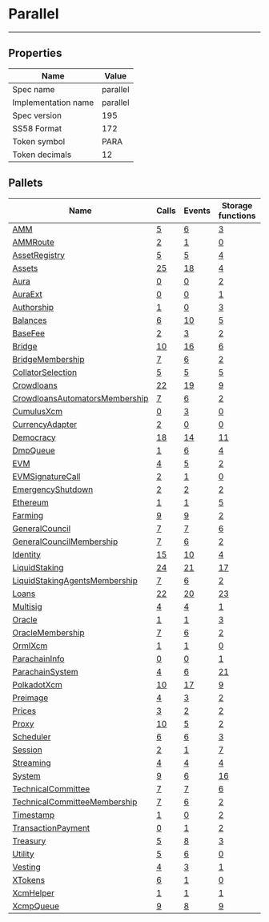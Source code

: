 # Parallel

---------

## Properties
| Name | Value |
| -------- | -------- |
| Spec name     | parallel     |
| Implementation name     | parallel     |
| Spec version     | 195     |
| SS58 Format     | 172     |
| Token symbol      | PARA     |
| Token decimals      | 12     |

## Pallets
| Name | Calls | Events | Storage functions | Constants | Errors
| -------- | -------- | -------- | -------- | -------- | -------- |
| [AMM](amm.md) | [5](amm.md#calls) | [6](amm.md#events) | [3](amm.md#storage-functions) | [6](amm.md#constants) | [11](amm.md#errors)
| [AMMRoute](ammroute.md) | [2](ammroute.md#calls) | [1](ammroute.md#events) | [0](ammroute.md#storage-functions) | [3](ammroute.md#constants) | [9](ammroute.md#errors)
| [AssetRegistry](assetregistry.md) | [5](assetregistry.md#calls) | [5](assetregistry.md#events) | [4](assetregistry.md#storage-functions) | [0](assetregistry.md#constants) | [2](assetregistry.md#errors)
| [Assets](assets.md) | [25](assets.md#calls) | [18](assets.md#events) | [4](assets.md#storage-functions) | [6](assets.md#constants) | [15](assets.md#errors)
| [Aura](aura.md) | [0](aura.md#calls) | [0](aura.md#events) | [2](aura.md#storage-functions) | [0](aura.md#constants) | [0](aura.md#errors)
| [AuraExt](auraext.md) | [0](auraext.md#calls) | [0](auraext.md#events) | [1](auraext.md#storage-functions) | [0](auraext.md#constants) | [0](auraext.md#errors)
| [Authorship](authorship.md) | [1](authorship.md#calls) | [0](authorship.md#events) | [3](authorship.md#storage-functions) | [1](authorship.md#constants) | [7](authorship.md#errors)
| [Balances](balances.md) | [6](balances.md#calls) | [10](balances.md#events) | [5](balances.md#storage-functions) | [3](balances.md#constants) | [8](balances.md#errors)
| [BaseFee](basefee.md) | [2](basefee.md#calls) | [3](basefee.md#events) | [2](basefee.md#storage-functions) | [0](basefee.md#constants) | [0](basefee.md#errors)
| [Bridge](bridge.md) | [10](bridge.md#calls) | [16](bridge.md#events) | [6](bridge.md#storage-functions) | [8](bridge.md#constants) | [14](bridge.md#errors)
| [BridgeMembership](bridgemembership.md) | [7](bridgemembership.md#calls) | [6](bridgemembership.md#events) | [2](bridgemembership.md#storage-functions) | [0](bridgemembership.md#constants) | [3](bridgemembership.md#errors)
| [CollatorSelection](collatorselection.md) | [5](collatorselection.md#calls) | [5](collatorselection.md#events) | [5](collatorselection.md#storage-functions) | [0](collatorselection.md#constants) | [10](collatorselection.md#errors)
| [Crowdloans](crowdloans.md) | [22](crowdloans.md#calls) | [19](crowdloans.md#events) | [9](crowdloans.md#storage-functions) | [10](crowdloans.md#constants) | [19](crowdloans.md#errors)
| [CrowdloansAutomatorsMembership](crowdloansautomatorsmembership.md) | [7](crowdloansautomatorsmembership.md#calls) | [6](crowdloansautomatorsmembership.md#events) | [2](crowdloansautomatorsmembership.md#storage-functions) | [0](crowdloansautomatorsmembership.md#constants) | [3](crowdloansautomatorsmembership.md#errors)
| [CumulusXcm](cumulusxcm.md) | [0](cumulusxcm.md#calls) | [3](cumulusxcm.md#events) | [0](cumulusxcm.md#storage-functions) | [0](cumulusxcm.md#constants) | [0](cumulusxcm.md#errors)
| [CurrencyAdapter](currencyadapter.md) | [2](currencyadapter.md#calls) | [0](currencyadapter.md#events) | [0](currencyadapter.md#storage-functions) | [1](currencyadapter.md#constants) | [1](currencyadapter.md#errors)
| [Democracy](democracy.md) | [18](democracy.md#calls) | [14](democracy.md#events) | [11](democracy.md#storage-functions) | [12](democracy.md#constants) | [23](democracy.md#errors)
| [DmpQueue](dmpqueue.md) | [1](dmpqueue.md#calls) | [6](dmpqueue.md#events) | [4](dmpqueue.md#storage-functions) | [0](dmpqueue.md#constants) | [2](dmpqueue.md#errors)
| [EVM](evm.md) | [4](evm.md#calls) | [5](evm.md#events) | [2](evm.md#storage-functions) | [0](evm.md#constants) | [10](evm.md#errors)
| [EVMSignatureCall](evmsignaturecall.md) | [2](evmsignaturecall.md#calls) | [1](evmsignaturecall.md#events) | [0](evmsignaturecall.md#storage-functions) | [4](evmsignaturecall.md#constants) | [3](evmsignaturecall.md#errors)
| [EmergencyShutdown](emergencyshutdown.md) | [2](emergencyshutdown.md#calls) | [2](emergencyshutdown.md#events) | [2](emergencyshutdown.md#storage-functions) | [0](emergencyshutdown.md#constants) | [0](emergencyshutdown.md#errors)
| [Ethereum](ethereum.md) | [1](ethereum.md#calls) | [1](ethereum.md#events) | [5](ethereum.md#storage-functions) | [0](ethereum.md#constants) | [2](ethereum.md#errors)
| [Farming](farming.md) | [9](farming.md#calls) | [9](farming.md#events) | [2](farming.md#storage-functions) | [4](farming.md#constants) | [14](farming.md#errors)
| [GeneralCouncil](generalcouncil.md) | [7](generalcouncil.md#calls) | [7](generalcouncil.md#events) | [6](generalcouncil.md#storage-functions) | [0](generalcouncil.md#constants) | [10](generalcouncil.md#errors)
| [GeneralCouncilMembership](generalcouncilmembership.md) | [7](generalcouncilmembership.md#calls) | [6](generalcouncilmembership.md#events) | [2](generalcouncilmembership.md#storage-functions) | [0](generalcouncilmembership.md#constants) | [3](generalcouncilmembership.md#errors)
| [Identity](identity.md) | [15](identity.md#calls) | [10](identity.md#events) | [4](identity.md#storage-functions) | [6](identity.md#constants) | [17](identity.md#errors)
| [LiquidStaking](liquidstaking.md) | [24](liquidstaking.md#calls) | [21](liquidstaking.md#events) | [17](liquidstaking.md#storage-functions) | [19](liquidstaking.md#constants) | [20](liquidstaking.md#errors)
| [LiquidStakingAgentsMembership](liquidstakingagentsmembership.md) | [7](liquidstakingagentsmembership.md#calls) | [6](liquidstakingagentsmembership.md#events) | [2](liquidstakingagentsmembership.md#storage-functions) | [0](liquidstakingagentsmembership.md#constants) | [3](liquidstakingagentsmembership.md#errors)
| [Loans](loans.md) | [22](loans.md#calls) | [20](loans.md#events) | [23](loans.md#storage-functions) | [3](loans.md#constants) | [29](loans.md#errors)
| [Multisig](multisig.md) | [4](multisig.md#calls) | [4](multisig.md#events) | [1](multisig.md#storage-functions) | [3](multisig.md#constants) | [14](multisig.md#errors)
| [Oracle](oracle.md) | [1](oracle.md#calls) | [1](oracle.md#events) | [3](oracle.md#storage-functions) | [2](oracle.md#constants) | [2](oracle.md#errors)
| [OracleMembership](oraclemembership.md) | [7](oraclemembership.md#calls) | [6](oraclemembership.md#events) | [2](oraclemembership.md#storage-functions) | [0](oraclemembership.md#constants) | [3](oraclemembership.md#errors)
| [OrmlXcm](ormlxcm.md) | [1](ormlxcm.md#calls) | [1](ormlxcm.md#events) | [0](ormlxcm.md#storage-functions) | [0](ormlxcm.md#constants) | [3](ormlxcm.md#errors)
| [ParachainInfo](parachaininfo.md) | [0](parachaininfo.md#calls) | [0](parachaininfo.md#events) | [1](parachaininfo.md#storage-functions) | [0](parachaininfo.md#constants) | [0](parachaininfo.md#errors)
| [ParachainSystem](parachainsystem.md) | [4](parachainsystem.md#calls) | [6](parachainsystem.md#events) | [21](parachainsystem.md#storage-functions) | [0](parachainsystem.md#constants) | [8](parachainsystem.md#errors)
| [PolkadotXcm](polkadotxcm.md) | [10](polkadotxcm.md#calls) | [17](polkadotxcm.md#events) | [9](polkadotxcm.md#storage-functions) | [0](polkadotxcm.md#constants) | [13](polkadotxcm.md#errors)
| [Preimage](preimage.md) | [4](preimage.md#calls) | [3](preimage.md#events) | [2](preimage.md#storage-functions) | [0](preimage.md#constants) | [6](preimage.md#errors)
| [Prices](prices.md) | [3](prices.md#calls) | [2](prices.md#events) | [2](prices.md#storage-functions) | [1](prices.md#constants) | [0](prices.md#errors)
| [Proxy](proxy.md) | [10](proxy.md#calls) | [5](proxy.md#events) | [2](proxy.md#storage-functions) | [6](proxy.md#constants) | [8](proxy.md#errors)
| [Scheduler](scheduler.md) | [6](scheduler.md#calls) | [6](scheduler.md#events) | [3](scheduler.md#storage-functions) | [2](scheduler.md#constants) | [5](scheduler.md#errors)
| [Session](session.md) | [2](session.md#calls) | [1](session.md#events) | [7](session.md#storage-functions) | [0](session.md#constants) | [5](session.md#errors)
| [Streaming](streaming.md) | [4](streaming.md#calls) | [4](streaming.md#events) | [4](streaming.md#storage-functions) | [5](streaming.md#constants) | [15](streaming.md#errors)
| [System](system.md) | [9](system.md#calls) | [6](system.md#events) | [16](system.md#storage-functions) | [6](system.md#constants) | [6](system.md#errors)
| [TechnicalCommittee](technicalcommittee.md) | [7](technicalcommittee.md#calls) | [7](technicalcommittee.md#events) | [6](technicalcommittee.md#storage-functions) | [0](technicalcommittee.md#constants) | [10](technicalcommittee.md#errors)
| [TechnicalCommitteeMembership](technicalcommitteemembership.md) | [7](technicalcommitteemembership.md#calls) | [6](technicalcommitteemembership.md#events) | [2](technicalcommitteemembership.md#storage-functions) | [0](technicalcommitteemembership.md#constants) | [3](technicalcommitteemembership.md#errors)
| [Timestamp](timestamp.md) | [1](timestamp.md#calls) | [0](timestamp.md#events) | [2](timestamp.md#storage-functions) | [1](timestamp.md#constants) | [0](timestamp.md#errors)
| [TransactionPayment](transactionpayment.md) | [0](transactionpayment.md#calls) | [1](transactionpayment.md#events) | [2](transactionpayment.md#storage-functions) | [1](transactionpayment.md#constants) | [0](transactionpayment.md#errors)
| [Treasury](treasury.md) | [5](treasury.md#calls) | [8](treasury.md#events) | [3](treasury.md#storage-functions) | [7](treasury.md#constants) | [5](treasury.md#errors)
| [Utility](utility.md) | [5](utility.md#calls) | [6](utility.md#events) | [0](utility.md#storage-functions) | [1](utility.md#constants) | [1](utility.md#errors)
| [Vesting](vesting.md) | [4](vesting.md#calls) | [3](vesting.md#events) | [1](vesting.md#storage-functions) | [1](vesting.md#constants) | [6](vesting.md#errors)
| [XTokens](xtokens.md) | [6](xtokens.md#calls) | [1](xtokens.md#events) | [0](xtokens.md#storage-functions) | [2](xtokens.md#constants) | [19](xtokens.md#errors)
| [XcmHelper](xcmhelper.md) | [1](xcmhelper.md#calls) | [1](xcmhelper.md#events) | [1](xcmhelper.md#storage-functions) | [5](xcmhelper.md#constants) | [6](xcmhelper.md#errors)
| [XcmpQueue](xcmpqueue.md) | [9](xcmpqueue.md#calls) | [8](xcmpqueue.md#events) | [9](xcmpqueue.md#storage-functions) | [0](xcmpqueue.md#constants) | [5](xcmpqueue.md#errors)